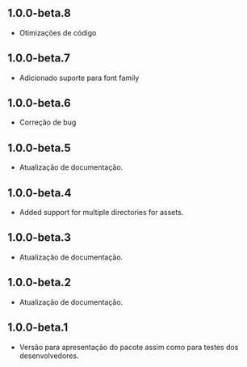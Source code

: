 ## 1.0.0-beta.8

* Otimizações de código

## 1.0.0-beta.7

* Adicionado suporte para font family
## 1.0.0-beta.6

* Correção de bug
## 1.0.0-beta.5

* Atualização de documentação.

## 1.0.0-beta.4

* Added support for multiple directories for assets.

## 1.0.0-beta.3

* Atualização de documentação.

## 1.0.0-beta.2

* Atualização de documentação.

## 1.0.0-beta.1

* Versão para apresentação do pacote assim como para testes dos desenvolvedores.
